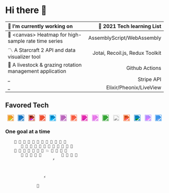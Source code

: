 # Hi there 👋

🔭 I’m currently working on                                           | 🌱 2021 Tech learning List
:---------------------------------------------------------            | ---------------------------:
🧮  &lt;canvas&gt; Heatmap for high-sample rate time series            | AssemblyScript/WebAssembly
〽️  A Starcraft 2 API and data visualizer tool                         | Jotai, Recoil.js, Redux Toolkit
🐑  A livestock & grazing rotation management application              | Github Actions
 _                                                                    | Stripe API
 _                                                                    | Elixir/Pheonix/LiveView

## Favored Tech
<div style="display: flex; justify-content: space-around;">
 	<img height="20"src="https://simpleicons.org/icons/html5.svg" 
	     style="filter: invert(30%) sepia(57%) saturate(2168%) hue-rotate(350deg) brightness(106%) contrast(85%);" title="HTML5">
	<img height="20"src="https://simpleicons.org/icons/css3.svg" 
	     style="filter: invert(45%) sepia(77%) saturate(6192%) hue-rotate(189deg) brightness(85%) contrast(84%);" title="CSS3">
	<img height="20"src="https://simpleicons.org/icons/javascript.svg" 
	     style="filter: invert(90%) sepia(58%) saturate(1123%) hue-rotate(338deg) brightness(101%) contrast(94%);" title="JS">
	<img height="20"src="https://simpleicons.org/icons/git.svg" 
	     style="filter: invert(50%) sepia(55%) saturate(5556%) hue-rotate(342deg) brightness(96%) contrast(95%);" title="Git">
	<img height="20"src="https://simpleicons.org/icons/react.svg" 
	     style="filter: invert(71%) sepia(96%) saturate(718%) hue-rotate(164deg) brightness(103%) contrast(97%);" title="React">
	<img height="20"src="https://simpleicons.org/icons/redux.svg" 
	     style="filter: invert(32%) sepia(60%) saturate(2136%) hue-rotate(245deg) brightness(79%) contrast(81%);" title="Redux">
	<img height="20"src="https://simpleicons.org/icons/d3dotjs.svg" 
	     style="filter: invert(66%) sepia(79%) saturate(947%) hue-rotate(332deg) brightness(105%) contrast(95%);" title="D3.js">
	<img height="20"src="https://simpleicons.org/icons/graphql.svg" 
	     style="filter: invert(55%) sepia(77%) saturate(6372%) hue-rotate(297deg) brightness(91%) contrast(96%);" title="GraphQL">
	<img height="20"src="https://simpleicons.org/icons/apollographql.svg" 
	     style="filter: invert(14%) sepia(71%) saturate(2702%) hue-rotate(243deg) brightness(88%) contrast(108%);" title="Apollo GraphQL">
	<img height="20"src="https://simpleicons.org/icons/nodedotjs.svg" 
	     style="filter: invert(47%) sepia(72%) saturate(590%) hue-rotate(71deg) brightness(89%) contrast(75%);" title="Node JS">
	<img height="20"src="https://simpleicons.org/icons/nextdotjs.svg" 
	     style="filter: invert(0%) sepia(100%) saturate(0%) hue-rotate(8deg) brightness(96%) contrast(104%);" title="Next.js">
	<img height="20"src="https://simpleicons.org/icons/firebase.svg" 
	     style="filter: invert(75%) sepia(69%) saturate(781%) hue-rotate(337deg) brightness(112%) contrast(101%);" title="Firebase">
	<img height="20"src="https://simpleicons.org/icons/webcomponentsdotorg.svg" 
	     style="filter: invert(62%) sepia(32%) saturate(1569%) hue-rotate(165deg) brightness(90%) contrast(97%);" title="Web Components">
	<img height="20"src="https://simpleicons.org/icons/vite.svg" 
	     style="filter: invert(39%) sepia(35%) saturate(2623%) hue-rotate(218deg) brightness(101%) contrast(101%);" title="Vite">
	<img height="20"src="https://simpleicons.org/icons/visualstudiocode.svg" 
	     style="filter: invert(32%) sepia(79%) saturate(3326%) hue-rotate(186deg) brightness(91%) contrast(103%);" title="VS Code">
</div>

### One goal at a time

        👾 👾 👾 👾 👾 👾 👾 👾 👾 👾 👾 👾
           👾 👾 👾 👾 👾 👾 👾 👾 👾 👾 👾 👾
        👾 👾 👾 👾 👾 👾 👾 💥 👾 👾 👾 👾
           👾 👾 👾 👾 👾         👾 👾 👾 👾
                         ⚡
                   


                     ⚡

                  📡


